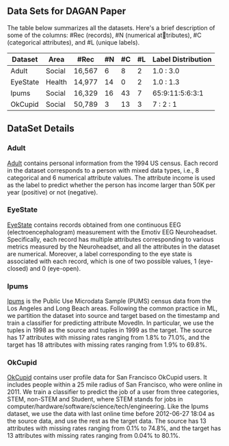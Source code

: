 ## Data Sets for DAGAN Paper
The table below summarizes all the datasets. Here's a brief description of some of the columns:  #Rec (records), #N (numerical attributes), #C (categorical attributes), and #L (unique labels).

<table>
  <thead>
    <tr>
      <th>Dataset</th>
      <th>Area</th>
      <th>#Rec</th>
      <th>#N</th>
      <th>#C</th>
      <th>#L</th>
      <th>Label Distribution</th>
    </tr>
  </thead>
  <tbody>
    <tr>
      <td>Adult</td>
      <td>Social</td>
      <td>16,567</td>
      <td>6</td>
      <td>8</td>
      <td>2</td>
      <td>1.0 : 3.0</td>
    </tr>
    <tr>
      <td>EyeState</td>
      <td>Health</td>
      <td>14,977</td>
      <td>14</td>
      <td>0</td>
      <td>2</td>
      <td>1.0 : 1.3</td>
    </tr>
    <tr>
      <td>Ipums</td>
      <td>Social</td>
      <td>16,329</td>
      <td>16</td>
      <td>43</td>
      <td>7</td>
      <td>65:9:11:5:6:3:1</td>
    </tr>
    <tr>
      <td>OkCupid</td>
      <td>Social</td>
      <td>50,789</td>
      <td>3</td>
      <td>13</td>
      <td>3</td>
      <td>7 : 2 : 1</td>
    </tr>
  </tbody>
</table>

## DataSet Details
### Adult
[Adult](https://archive.ics.uci.edu/ml/datasets/Adult.) contains personal information from the 1994 US census. Each record in the dataset corresponds to a person with mixed data types, i.e., 8 categorical and 6 numerical attribute values.
The attribute income is used as the label to predict whether the person has income larger than 50K per year (positive) or not (negative).

### EyeState
[EyeState](http://archive.ics.uci.edu/ml/datasets/EEG+Eye+State.) contains records obtained from one continuous EEG (electroencephalogram) measurement with the Emotiv EEG Neuroheadset. Specifically, each record has multiple attributes
corresponding to various metrics measured by the Neuroheadset, and all the attributes in the dataset are numerical. Moreover, a label corresponding to the eye state is associated with each record, which is one of two possible values, 1 (eye-closed) and 0 (eye-open).

### Ipums
[Ipums](https://www.openml.org/d/381) is the Public Use Microdata Sample (PUMS) census data from the Los Angeles and Long Beach areas. Following the common practice in ML, we partition the dataset into source and target based on the timestamp and train a classifier for predicting attribute MovedIn. In particular, we use the tuples in 1998 as the source and tuples in 1999 as the target. The source has 17 attributes with missing rates ranging from 1.8% to 71.0%, and the target has 18 attributes with missing rates ranging from 1.9% to 69.8%.

### OkCupid
[OkCupid](https://www.openml.org/d/41440) contains user profile data for San Francisco OkCupid users. It includes people within a 25 mile radius of San Francisco, who were online in 2011. We train a classifier to predict the job of a user from three categories, STEM, non-STEM and Student, where STEM stands for jobs in computer/hardware/software/science/tech/engineering. Like the Ipums dataset, we use the data with last online time before 2012-06-27 18:04 as the source
data, and use the rest as the target data. The source has 13 attributes with missing rates ranging from 0.1% to 74.8%, and the target has 13 attributes with missing rates ranging from 0.04% to 80.1%.
